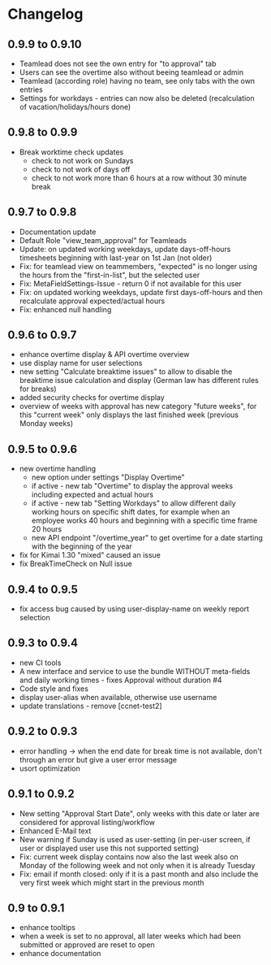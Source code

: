 # Changelog

## 0.9.9 to 0.9.10

- Teamlead does not see the own entry for "to approval" tab
- Users can see the overtime also without beeing teamlead or admin
- Teamlead (according role) having no team, see only tabs with the own entries
- Settings for workdays - entries can now also be deleted (recalculation of vacation/holidays/hours done)

## 0.9.8 to 0.9.9

- Break worktime check updates
  - check to not work on Sundays
  - check to not work of days off
  - check to not work more than 6 hours at a row without 30 minute break

## 0.9.7 to 0.9.8

- Documentation update
- Default Role "view_team_approval" for Teamleads
- Update: on updated working weekdays, update days-off-hours timesheets beginning with last-year on 1st Jan (not older)
- Fix: for teamlead view on teammembers, "expected" is no longer using the hours from the "first-in-list", but the selected user
- Fix: MetaFieldSettings-Issue - return 0 if not available for this user
- Fix: on updated working weekdays, update first days-off-hours and then recalculate approval expected/actual hours
- Fix: enhanced null handling

## 0.9.6 to 0.9.7

- enhance overtime display & API overtime overview
- use display name for user selections
- new setting "Calculate breaktime issues" to allow to disable the breaktime issue calculation and display (German law has different rules for breaks)
- added security checks for overtime display
- overview of weeks with approval has new category "future weeks", for this "current week" only displays the last finished week (previous Monday weeks)

## 0.9.5 to 0.9.6

- new overtime handling
  - new option under settings "Display Overtime"
  - if active - new tab "Overtime" to display the approval weeks including expected and actual hours
  - if active - new tab "Setting Workdays" to allow different daily working hours on specific shift dates, for example when an employee works 40 hours and beginning with a specific time frame 20 hours
  - new API endpoint "/overtime_year" to get overtime for a date starting with the beginning of the year
- fix for Kimai 1.30 "mixed" caused an issue
- fix BreakTimeCheck on Null issue

## 0.9.4 to 0.9.5

- fix access bug caused by using user-display-name on weekly report selection

## 0.9.3 to 0.9.4

- new CI tools
- A new interface and service to use the bundle WITHOUT meta-fields and daily working times - fixes Approval without duration #4
- Code style and fixes
- display user-alias when available, otherwise use username
- update translations - remove [ccnet-test2]

## 0.9.2 to 0.9.3

- error handling -> when the end date for break time is not available, don't through an error but give a user error message
- usort optimization

## 0.9.1 to 0.9.2

- New setting "Approval Start Date", only weeks with this date or later are considered for approval listing/workflow
- Enhanced E-Mail text
- New warning if Sunday is used as user-setting (in per-user screen, if user or displayed user use this not supported setting)
- Fix: current week display contains now also the last week also on Monday of the following week and not only when it is already Tuesday
- Fix: email if month closed: only if it is a past month and also include the very first week which might start in the previous month

## 0.9 to 0.9.1

- enhance tooltips
- when a week is set to no approval, all later weeks which had been submitted or approved are reset to open
- enhance documentation